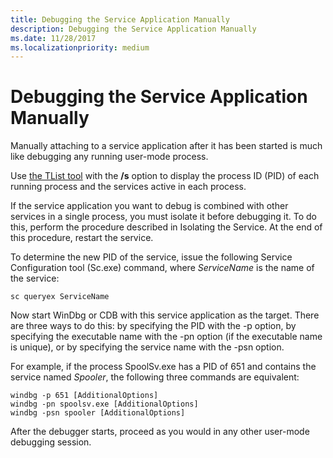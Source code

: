 ```yaml
---
title: Debugging the Service Application Manually
description: Debugging the Service Application Manually
ms.date: 11/28/2017
ms.localizationpriority: medium
---
```


# Debugging the Service Application Manually


Manually attaching to a service application after it has been started is much like debugging any running user-mode process.

Use [the TList tool](tlist.md) with the **/s** option to display the process ID (PID) of each running process and the services active in each process.

If the service application you want to debug is combined with other services in a single process, you must isolate it before debugging it. To do this, perform the procedure described in Isolating the Service. At the end of this procedure, restart the service.

To determine the new PID of the service, issue the following Service Configuration tool (Sc.exe) command, where *ServiceName* is the name of the service:

```console
sc queryex ServiceName 
```

Now start WinDbg or CDB with this service application as the target. There are three ways to do this: by specifying the PID with the -p option, by specifying the executable name with the -pn option (if the executable name is unique), or by specifying the service name with the -psn option.

For example, if the process SpoolSv.exe has a PID of 651 and contains the service named *Spooler*, the following three commands are equivalent:

```console
windbg -p 651 [AdditionalOptions] 
windbg -pn spoolsv.exe [AdditionalOptions] 
windbg -psn spooler [AdditionalOptions] 
```

After the debugger starts, proceed as you would in any other user-mode debugging session.

 

 





